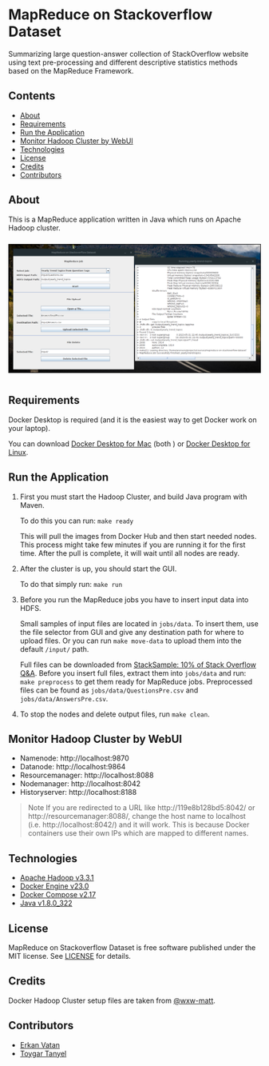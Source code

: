 # MapReduce on Stackoverflow Dataset

Summarizing large question-answer collection of StackOverflow website using text pre-processing
and different descriptive statistics methods based on the MapReduce Framework.


<!-- START doctoc generated TOC please keep comment here to allow auto update -->
<!-- DON'T EDIT THIS SECTION, INSTEAD RE-RUN doctoc TO UPDATE -->
## Contents

- [About](#about)
- [Requirements](#requirements)
- [Run the Application](#run-the-application)
- [Monitor Hadoop Cluster by WebUI](#monitor-hadoop-cluster-by-webui)
- [Technologies](#technologies)
- [License](#license)
- [Credits](#credits)
- [Contributors](#contributors)

<!-- END doctoc generated TOC please keep comment here to allow auto update -->

## About

This is a MapReduce application written in Java which runs on Apache Hadoop cluster.

<img src="docs/images/finished_mapreduce_job_gui.png"
     alt="GUI of the application and output of finished MapReduce job."
     style="margin: 10px 0; max-width: 100%; border: 1px black solid;" />

## Requirements

Docker Desktop is required (and it is the easiest way to get Docker work on your laptop).

You can download [Docker Desktop for Mac](https://docs.docker.com/desktop/install/mac-install/) (both ) or 
[Docker Desktop for Linux](https://docs.docker.com/desktop/install/linux-install/).

## Run the Application

1. First you must start the Hadoop Cluster, and build Java program with Maven. 
    
    To do this you can run: `make ready`

    This will pull the images from Docker Hub and then start needed nodes. 
    This process might take few minutes if you are running it for the first time.
    After the pull is complete, it will wait until all nodes are ready.

1. After the cluster is up, you should start the GUI. 

    To do that simply run: `make run`

1. Before you run the MapReduce jobs you have to insert input data into HDFS. 

    Small samples of input files are located in `jobs/data`. To insert them, use the file selector from GUI and give 
    any destination path for where to upload files. 
    Or you can run `make move-data` to upload them into the default `/input/` path.

    Full files can be downloaded from [StackSample: 10% of Stack Overflow Q&A](https://www.kaggle.com/datasets/stackoverflow/stacksample).
    Before you insert full files, extract them into `jobs/data` and run: `make preprocess` to get them ready for 
    MapReduce jobs. Preprocessed files can be found as `jobs/data/QuestionsPre.csv` and `jobs/data/AnswersPre.csv`.
    
1. To stop the nodes and delete output files, run `make clean`.

## Monitor Hadoop Cluster by WebUI

* Namenode: http://localhost:9870
* Datanode: http://localhost:9864
* Resourcemanager: http://localhost:8088
* Nodemanager: http://localhost:8042
* Historyserver: http://localhost:8188

> Note If you are redirected to a URL like http://119e8b128bd5:8042/ or http://resourcemanager:8088/, change the host name to localhost (i.e. http://localhost:8042/) and it will work. This is because Docker containers use their own IPs which are mapped to different names.

## Technologies

* [Apache Hadoop v3.3.1](https://hadoop.apache.org/)
* [Docker Engine v23.0](https://docs.docker.com/engine/reference/run/)
* [Docker Compose v2.17](https://docs.docker.com/compose/reference/)
* [Java v1.8.0_322](https://www.oracle.com/java/technologies/downloads/)

## License

MapReduce on Stackoverflow Dataset is free software published under the MIT license. See [LICENSE](LICENSE) for details.

## Credits

Docker Hadoop Cluster setup files are taken from [@wxw-matt](https://github.com/wxw-matt/docker-hadoop).

## Contributors

* [Erkan Vatan](https://github.com/arensonzz)
* [Toygar Tanyel](https://github.com/toygarr)
